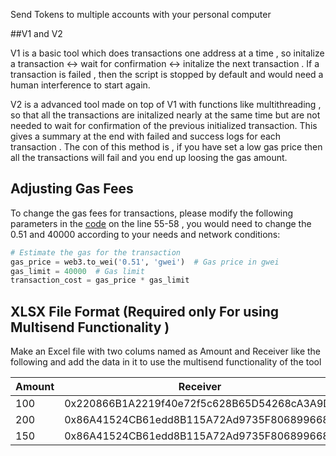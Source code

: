Send Tokens to multiple accounts with your personal computer

##V1 and V2

V1 is a basic tool which does transactions one address at a time ,  so initalize a transaction <-> wait for confirmation <-> initalize the next transaction . If a transaction is failed , then the script is stopped by default and would need a human interference to start again.

V2 is a advanced tool made on top of V1 with functions like multithreading , so that all the transactions are initalized nearly at the same time but are not needed to wait for confirmation of the previous initialized transaction. This gives a summary at the end with failed and success logs for each transaction . The con of this method is , if you have set a low gas price then all the transactions will fail and you end up loosing the gas amount. 

## Adjusting Gas Fees

To change the gas fees for transactions, please modify the following parameters in the [code](https://github.com/parzivalishan/newsuper/blob/main/tools/MultiSender.py) on the line 55-58 , you would need to change the 0.51 and 40000 according to your needs and network conditions:

```python
# Estimate the gas for the transaction
gas_price = web3.to_wei('0.51', 'gwei')  # Gas price in gwei
gas_limit = 40000  # Gas limit
transaction_cost = gas_price * gas_limit

```

## XLSX File Format (Required only For using Multisend Functionality )
Make an Excel file with two colums named as Amount and Receiver like the following and add the data in it to use the multisend functionality of the tool




| Amount | Receiver |
|--------|----------|
| 100    | 0x220866B1A2219f40e72f5c628B65D54268cA3A9D|
| 200    | 0x86A41524CB61edd8B115A72Ad9735F8068996688 |
| 150    | 0x86A41524CB61edd8B115A72Ad9735F8068996688  |
